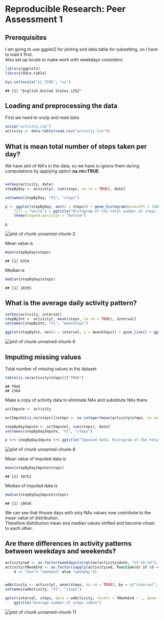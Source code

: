 # Reproducible Research: Peer Assessment 1

## Prerequisites
I am going to use ggplot2 for ploting and data.table for subsetting, so I have to load it first.  
Also set up locale to make work with weekdays consistent.

```r
library(ggplot2)
library(data.table)

Sys.setlocale("LC_TIME", "us")
```

```
## [1] "English_United States.1252"
```



## Loading and preprocessing the data
First we need to unzip and read data.

```r
unzip("activity.zip")
activity <- data.table(read.csv("activity.csv"))
```



## What is mean total number of steps taken per day?


We have alot of NA's in the data, so we have to ignore them during computations by applying option **na.rm=TRUE**.  


```r

setkey(activity, date)
stepByDay <- activity[, sum(steps, na.rm = TRUE), date]

setnames(stepByDay, "V1", "steps")

p <- ggplot(stepByDay, aes(x = steps)) + geom_histogram(binwidth = 1000, colour = "black", 
    fill = "white") + ggtitle("Histogram of the total number of steps taken each day") + 
    theme(legend.position = "bottom")

p
```

![plot of chunk unnamed-chunk-3](figure/unnamed-chunk-3.png) 


Mean value is 

```r
mean(stepByDay$steps)
```

```
## [1] 9354
```


Median is

```r
median(stepByDay$steps)
```

```
## [1] 10395
```




## What is the average daily activity pattern?


```r
setkey(activity, interval)
stepByInt <- activity[, mean(steps, na.rm = TRUE), interval]
setnames(stepByInt, "V1", "meanSteps")

ggplot(stepByInt, aes(x = interval, y = meanSteps)) + geom_line() + ggtitle("Average number of steps taken, averaged across all days")
```

![plot of chunk unnamed-chunk-6](figure/unnamed-chunk-6.png) 




## Imputing missing values
Total number of missing values in the dataset

```r
table(is.na(activity$steps))["TRUE"]
```

```
## TRUE 
## 2304
```


Make a copy of activity data to eliminate NAs and substitute NAs there.

```r
actImpute <- activity

actImpute[is.na(steps)]$steps <- as.integer(mean(activity$steps, na.rm = TRUE))

stepByDayImpute <- actImpute[, sum(steps), date]
setnames(stepByDayImpute, "V1", "steps")

p %+% stepByDayImpute %+% ggtitle("Imputed Data. Histogram of the total number of steps taken each day")
```

![plot of chunk unnamed-chunk-8](figure/unnamed-chunk-8.png) 


Mean value of imputed data is 

```r
mean(stepByDayImpute$steps)
```

```
## [1] 10752
```


Median of imputed data is

```r
median(stepByDayImpute$steps)
```

```
## [1] 10656
```

We can see that thouse days with only NAs values now contribute to the mean value of distribution.  
Therefore distribution mean and median values shifted and become closer to each other.

## Are there differences in activity patterns between weekdays and weekends?


```r
activity$wd <- as.factor(weekdays(strptime(activity$date, "%Y-%m-%d"), TRUE))
activity$fWeekEnd <- as.factor(sapply(activity$wd, function(d) if (d == "Sat" || 
    d == "Sun") "weekend" else "weekday"))


wdActivity <- activity[, mean(steps, na.rm = TRUE), by = c("interval", "fWeekEnd")]
setnames(wdActivity, "V1", "steps")

qplot(interval, steps, data = wdActivity, facets = fWeekEnd ~ ., geom = "line") + 
    ggtitle("Average number of steps taken")
```

![plot of chunk unnamed-chunk-11](figure/unnamed-chunk-11.png) 


